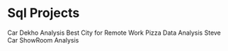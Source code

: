 # Sql Projects
Car Dekho Analysis
Best City for Remote Work
Pizza Data Analysis
Steve Car ShowRoom Analysis
